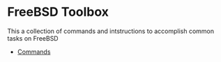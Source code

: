 # FreeBSD Toolbox

This a collection of commands and intstructions to accomplish common tasks on FreeBSD


* [Commands](https://github.com/hukl/freebsd-toolbox/blob/master/commands.md)
